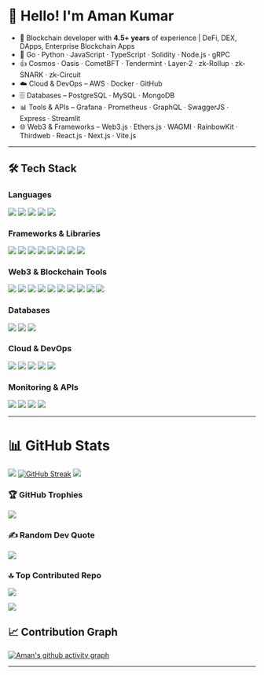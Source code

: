 # 👋 Hello! I'm Aman Kumar 

- 🔭 Blockchain developer with **4.5+ years** of experience | DeFi, DEX, DApps, Enterprise Blockchain Apps  
- 🌱 Go · Python · JavaScript · TypeScript · Solidity · Node.js · gRPC  
- 👍 Cosmos · Oasis · CometBFT · Tendermint · Layer-2 · zk-Rollup · zk-SNARK · zk-Circuit  
- ☁️ Cloud & DevOps – AWS · Docker · GitHub  
- 🗄 Databases – PostgreSQL · MySQL · MongoDB  
- 📊 Tools & APIs – Grafana · Prometheus · GraphQL · SwaggerJS · Express · Streamlit  
- 🌐 Web3 & Frameworks – Web3.js · Ethers.js · WAGMI · RainbowKit · Thirdweb · React.js · Next.js · Vite.js  

---

## 🛠 Tech Stack  

### **Languages**
<a href="https://go.dev/" target="_blank"><img src="https://img.shields.io/badge/Go-00ADD8?style=for-the-badge&logo=go&logoColor=white"/></a>
<a href="https://www.python.org/" target="_blank"><img src="https://img.shields.io/badge/Python-3776AB?style=for-the-badge&logo=python&logoColor=white"/></a>
<a href="https://developer.mozilla.org/docs/Web/JavaScript" target="_blank"><img src="https://img.shields.io/badge/JavaScript-F7DF1E?style=for-the-badge&logo=javascript&logoColor=black"/></a>
<a href="https://www.typescriptlang.org/" target="_blank"><img src="https://img.shields.io/badge/TypeScript-3178C6?style=for-the-badge&logo=typescript&logoColor=white"/></a>
<a href="https://soliditylang.org/" target="_blank"><img src="https://img.shields.io/badge/Solidity-363636?style=for-the-badge&logo=solidity&logoColor=white"/></a>

### **Frameworks & Libraries**
<a href="https://react.dev/" target="_blank"><img src="https://img.shields.io/badge/React-20232A?style=for-the-badge&logo=react&logoColor=61DAFB"/></a>
<a href="https://nextjs.org/" target="_blank"><img src="https://img.shields.io/badge/Next.js-000000?style=for-the-badge&logo=next.js&logoColor=white"/></a>
<a href="https://vitejs.dev/" target="_blank"><img src="https://img.shields.io/badge/Vite-646CFF?style=for-the-badge&logo=vite&logoColor=white"/></a>
<a href="https://nodejs.org/" target="_blank"><img src="https://img.shields.io/badge/Node.js-339933?style=for-the-badge&logo=node.js&logoColor=white"/></a>
<a href="https://expressjs.com/" target="_blank"><img src="https://img.shields.io/badge/Express-000000?style=for-the-badge&logo=express&logoColor=white"/></a>
<a href="https://grpc.io/" target="_blank"><img src="https://img.shields.io/badge/gRPC-2EB67D?style=for-the-badge&logo=google&logoColor=white"/></a>
<a href="https://libp2p.io/" target="_blank"><img src="https://img.shields.io/badge/libp2p-FF6F00?style=for-the-badge&logo=ipfs&logoColor=white"/></a>
<a href="https://streamlit.io/" target="_blank"><img src="https://img.shields.io/badge/Streamlit-FF4B4B?style=for-the-badge&logo=streamlit&logoColor=white"/></a>

### **Web3 & Blockchain Tools**
<a href="https://web3js.readthedocs.io/" target="_blank"><img src="https://img.shields.io/badge/Web3.js-F16822?style=for-the-badge&logo=web3.js&logoColor=white"/></a>
<a href="https://docs.ethers.org/" target="_blank"><img src="https://img.shields.io/badge/Ethers.js-25383C?style=for-the-badge&logo=ethereum&logoColor=white"/></a>
<a href="https://wagmi.sh/" target="_blank"><img src="https://img.shields.io/badge/Wagmi-FFC107?style=for-the-badge&logo=react&logoColor=black"/></a>
<a href="https://www.rainbowkit.com/" target="_blank"><img src="https://img.shields.io/badge/RainbowKit-5B2C6F?style=for-the-badge&logo=rainbow&logoColor=white"/></a>
<a href="https://thirdweb.com/" target="_blank"><img src="https://img.shields.io/badge/Thirdweb-000000?style=for-the-badge&logo=thirdweb&logoColor=white"/></a>
<a href="https://chain.link/" target="_blank"><img src="https://img.shields.io/badge/Chainlink-375BD2?style=for-the-badge&logo=chainlink&logoColor=white"/></a>
<a href="https://cosmos.network/" target="_blank"><img src="https://img.shields.io/badge/Cosmos-2E3148?style=for-the-badge&logo=cosmos&logoColor=white"/></a>
<a href="https://cometbft.com/" target="_blank"><img src="https://img.shields.io/badge/CometBFT-FF6600?style=for-the-badge&logo=blockchain.com&logoColor=white"/></a>
<a href="https://oasisprotocol.org/" target="_blank"><img src="https://img.shields.io/badge/Oasis-0A1D2F?style=for-the-badge&logo=oasis&logoColor=white"/></a>
<a href="https://tendermint.com/" target="_blank"><img src="https://img.shields.io/badge/Tendermint-00BFFF?style=for-the-badge&logo=blockchain.com&logoColor=white"/></a>

### **Databases**
<a href="https://www.postgresql.org/" target="_blank"><img src="https://img.shields.io/badge/PostgreSQL-336791?style=for-the-badge&logo=postgresql&logoColor=white"/></a>
<a href="https://www.mongodb.com/" target="_blank"><img src="https://img.shields.io/badge/MongoDB-47A248?style=for-the-badge&logo=mongodb&logoColor=white"/></a>
<a href="https://redis.io/" target="_blank"><img src="https://img.shields.io/badge/Redis-DC382D?style=for-the-badge&logo=redis&logoColor=white"/></a>

### **Cloud & DevOps**
<a href="https://aws.amazon.com/" target="_blank"><img src="https://img.shields.io/badge/AWS-232F3E?style=for-the-badge&logo=amazon-aws&logoColor=white"/></a>
<a href="https://www.docker.com/" target="_blank"><img src="https://img.shields.io/badge/Docker-2496ED?style=for-the-badge&logo=docker&logoColor=white"/></a>
<a href="https://github.com/" target="_blank"><img src="https://img.shields.io/badge/GitHub-181717?style=for-the-badge&logo=github&logoColor=white"/></a>
<a href="https://vercel.com/" target="_blank"><img src="https://img.shields.io/badge/Vercel-000000?style=for-the-badge&logo=vercel&logoColor=white"/></a>
<a href="https://www.netlify.com/" target="_blank"><img src="https://img.shields.io/badge/Netlify-00C7B7?style=for-the-badge&logo=netlify&logoColor=white"/></a>

### **Monitoring & APIs**
<a href="https://grafana.com/" target="_blank"><img src="https://img.shields.io/badge/Grafana-F46800?style=for-the-badge&logo=grafana&logoColor=white"/></a>
<a href="https://prometheus.io/" target="_blank"><img src="https://img.shields.io/badge/Prometheus-E6522C?style=for-the-badge&logo=prometheus&logoColor=white"/></a>
<a href="https://graphql.org/" target="_blank"><img src="https://img.shields.io/badge/GraphQL-E10098?style=for-the-badge&logo=graphql&logoColor=white"/></a>
<a href="https://swagger.io/" target="_blank"><img src="https://img.shields.io/badge/Swagger-85EA2D?style=for-the-badge&logo=swagger&logoColor=black"/></a>


---

# 📊 GitHub Stats
![](https://github-readme-stats.vercel.app/api?username=amankumarp&theme=dark&hide_border=false&include_all_commits=false&count_private=false)
[![GitHub Streak](https://git-hub-streak-stats.vercel.app?user=amankumarp&theme=dark&hide_border=true)](https://git.io/streak-stats)
![](https://github-readme-stats.vercel.app/api/top-langs/?username=amankumarp&theme=dark&hide_border=false&include_all_commits=false&count_private=false&layout=compact)

### 🏆 GitHub Trophies
![](https://github-profile-trophy.vercel.app/?username=amankumarp&theme=dark&no-frame=false&no-bg=true&margin-w=4)

### ✍️ Random Dev Quote
![](https://quotes-github-readme.vercel.app/api?type=horizontal&theme=dark)

### 🔝 Top Contributed Repo
![](https://github-contributor-stats.vercel.app/api?username=amankumarp&limit=5&theme=dark&combine_all_yearly_contributions=true)

![](https://komarev.com/ghpvc/?username=amankumarp&style=for-the-badge&color=blue)

## 📈 Contribution Graph
[![Aman's github activity graph](https://github-readme-activity-graph.vercel.app/graph?username=amankumarp&theme=high-contrast)](https://github.com/ashutosh00710/github-readme-activity-graph)

---


